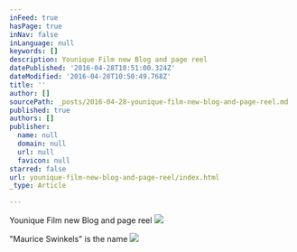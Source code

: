 ```yaml
---
inFeed: true
hasPage: true
inNav: false
inLanguage: null
keywords: []
description: Younique Film new Blog and page reel
datePublished: '2016-04-28T10:51:00.324Z'
dateModified: '2016-04-28T10:50:49.768Z'
title: ''
author: []
sourcePath: _posts/2016-04-28-younique-film-new-blog-and-page-reel.md
published: true
authors: []
publisher:
  name: null
  domain: null
  url: null
  favicon: null
starred: false
url: younique-film-new-blog-and-page-reel/index.html
_type: Article

---
```

Younique Film new Blog and page reel
![](https://the-grid-user-content.s3-us-west-2.amazonaws.com/1ba9a1d6-a84d-408a-9f64-45d58a094e17.jpg)

"Maurice Swinkels" is the name
![](https://the-grid-user-content.s3-us-west-2.amazonaws.com/94587042-8c55-4fc9-80db-04a64d8f723c.jpg)